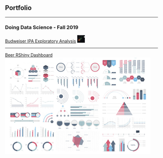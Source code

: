 ## Portfolio

---
### Doing Data Science - Fall 2019

[Budweiser IPA Exploratory Analysis](/eda.html)
<img src="https://github.com/bstephan94/bstephan94.github.io/blob/master/images/dds_midterm1_thumbnail.png" style="width:25px;height:25px;"/>

---
[Beer RShiny Dashboard](/dds_rshiny/app.r)
<img src="images/dummy_thumbnail.jpg?raw=true"/>




